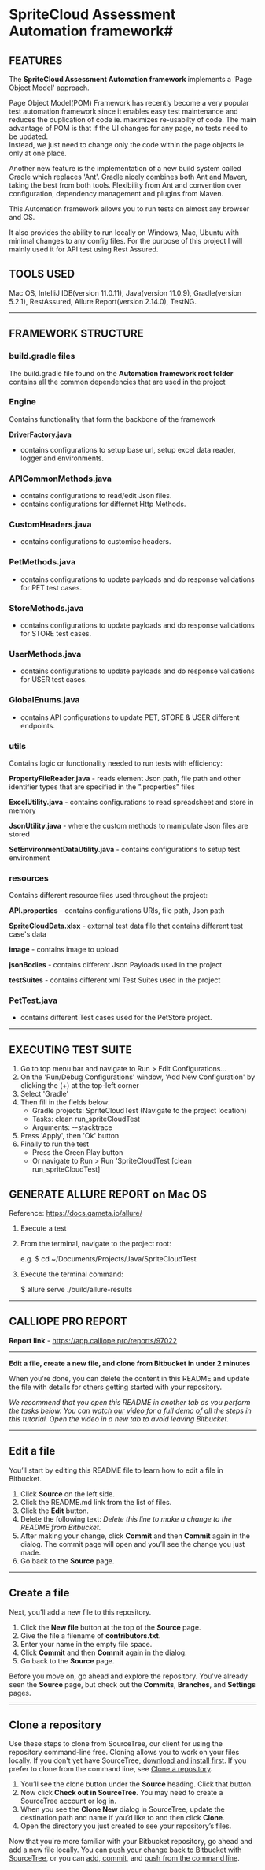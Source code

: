 # SpriteCloud Assessment Automation framework#

## FEATURES ##

The **SpriteCloud Assessment Automation framework** implements a 'Page Object Model' approach.

Page Object Model(POM) Framework has recently become a very popular test automation framework since it enables easy test maintenance 
and reduces the duplication of code ie. maximizes re-usabilty of code.
The main advantage of POM is that if the UI changes for any page, no tests need to be updated.  
Instead, we just need to change only the code within the page objects ie. only at one place.

Another new feature is the implementation of a new build system called Gradle which replaces 'Ant'.
Gradle nicely combines both Ant and Maven, taking the best from both tools. 
Flexibility from Ant and convention over configuration, dependency management and plugins from Maven.

This Automation framework allows you to run tests on almost any browser and OS. 

It also provides the ability to run locally on Windows, Mac, Ubuntu with minimal changes to any config files.
For the purpose of this project I will mainly used it for API test using Rest Assured.

## TOOLS USED ##

Mac OS, IntelliJ IDE(version 11.0.11), Java(version 11.0.9), Gradle(version 5.2.1), RestAssured, Allure Report(version 2.14.0), TestNG.

---

## FRAMEWORK STRUCTURE ##

### build.gradle files ###
The build.gradle file found on the **Automation framework root folder** contains all the common dependencies that are used in the project

### Engine ###
Contains functionality that form the backbone of the framework

**DriverFactory.java**
- contains configurations to setup base url, setup excel data reader, logger and environments.

### APICommonMethods.java ###
- contains configurations to read/edit Json files.
- contains configurations for differnet Http Methods.

### CustomHeaders.java ###
- contains configurations to customise headers.

### PetMethods.java ###
- contains configurations to update payloads and do response validations for PET test cases.

### StoreMethods.java ###
- contains configurations to update payloads and do response validations for STORE test cases.

### UserMethods.java ###
- contains configurations to update payloads and do response validations for USER test cases.

### GlobalEnums.java ###
- contains API configurations to update PET, STORE & USER different endpoints.

### utils ###
Contains logic or functionality needed to run tests with efficiency:

**PropertyFileReader.java** - reads element Json path, file path and other identifier types that are specified in the ".properties" files

**ExcelUtility.java** - contains configurations to read spreadsheet and store in memory

**JsonUtility.java** - where the custom methods to manipulate Json files are stored

**SetEnvironmentDataUtility.java** - contains configurations to setup test environment

### resources ###
Contains different resource files used throughout the project:

**API.properties** - contains configurations URIs, file path, Json path

**SpriteCloudData.xlsx** - external test data file that contains different test case's data

**image** - contains image to upload

**jsonBodies** - contains different Json Payloads used in the project

**testSuites** - contains different xml Test Suites used in the project

### PetTest.java ###
- contains different Test cases used for the PetStore project.

---

## EXECUTING TEST SUITE ##
1. Go to top menu bar and navigate to Run > Edit Configurations...
2. On the 'Run/Debug Configurations' window, 'Add New Configuration' by clicking the (+) at the top-left corner
3. Select 'Gradle'
4. Then fill in the fields below:
	* Gradle projects: SpriteCloudTest (Navigate to the project location)
	* Tasks: clean run_spriteCloudTest
	* Arguments: --stacktrace
5. Press 'Apply', then 'Ok' button
6. Finally to run the test
	* Press the Green Play button
	* Or navigate to Run > Run 'SpriteCloudTest [clean run_spriteCloudTest]'
	
## GENERATE ALLURE REPORT on Mac OS ##
Reference: https://docs.qameta.io/allure/

1. Execute a test

2. From the terminal, navigate to the project root:

	e.g. $ cd ~/Documents/Projects/Java/SpriteCloudTest
	
3. Execute the terminal command: 

	$ allure serve ./build/allure-results 
	
---

## CALLIOPE PRO REPORT ##

**Report link** - https://app.calliope.pro/reports/97022

---

**Edit a file, create a new file, and clone from Bitbucket in under 2 minutes**

When you're done, you can delete the content in this README and update the file with details for others getting started with your repository.

*We recommend that you open this README in another tab as you perform the tasks below. You can [watch our video](https://youtu.be/0ocf7u76WSo) for a full demo of all the steps in this tutorial. Open the video in a new tab to avoid leaving Bitbucket.*

---

## Edit a file

You’ll start by editing this README file to learn how to edit a file in Bitbucket.

1. Click **Source** on the left side.
2. Click the README.md link from the list of files.
3. Click the **Edit** button.
4. Delete the following text: *Delete this line to make a change to the README from Bitbucket.*
5. After making your change, click **Commit** and then **Commit** again in the dialog. The commit page will open and you’ll see the change you just made.
6. Go back to the **Source** page.

---

## Create a file

Next, you’ll add a new file to this repository.

1. Click the **New file** button at the top of the **Source** page.
2. Give the file a filename of **contributors.txt**.
3. Enter your name in the empty file space.
4. Click **Commit** and then **Commit** again in the dialog.
5. Go back to the **Source** page.

Before you move on, go ahead and explore the repository. You've already seen the **Source** page, but check out the **Commits**, **Branches**, and **Settings** pages.

---

## Clone a repository

Use these steps to clone from SourceTree, our client for using the repository command-line free. Cloning allows you to work on your files locally. If you don't yet have SourceTree, [download and install first](https://www.sourcetreeapp.com/). If you prefer to clone from the command line, see [Clone a repository](https://confluence.atlassian.com/x/4whODQ).

1. You’ll see the clone button under the **Source** heading. Click that button.
2. Now click **Check out in SourceTree**. You may need to create a SourceTree account or log in.
3. When you see the **Clone New** dialog in SourceTree, update the destination path and name if you’d like to and then click **Clone**.
4. Open the directory you just created to see your repository’s files.

Now that you're more familiar with your Bitbucket repository, go ahead and add a new file locally. You can [push your change back to Bitbucket with SourceTree](https://confluence.atlassian.com/x/iqyBMg), or you can [add, commit,](https://confluence.atlassian.com/x/8QhODQ) and [push from the command line](https://confluence.atlassian.com/x/NQ0zDQ).


